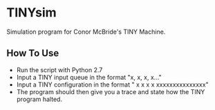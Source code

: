 # TINYsim
Simulation program for Conor McBride's TINY Machine.

## How To Use
+ Run the script with Python 2.7
+ Input a TINY input queue in the format "x, x, x, x..."
+ Input a TINY configuration in the format " x x x x  xxxxxxxxxxxxxxx"
+ The program should then give you a trace and state how the TINY program halted.
